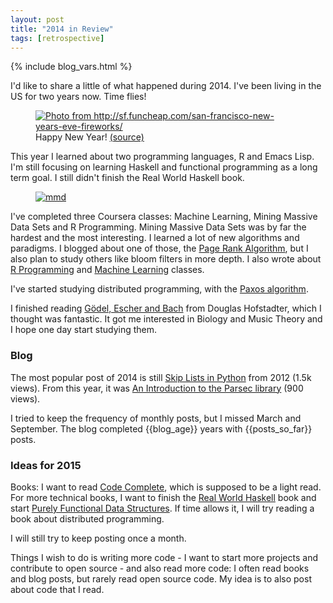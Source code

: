 ```yaml
---
layout: post
title: "2014 in Review"
tags: [retrospective]
---
```

{% include blog_vars.html %}

I'd like to share a little of what happened during 2014. I've been living in the US for two years now. Time flies!

<figure class="center_children">
    <a href="http://cdn.funcheap.com/wp-content/uploads/2013/12/nye_yerbabuena.png"><img src="{{site.url}}/resources/blog/2015-01-01-2014-in-review/2015_12_sf_newyear.png" alt="Photo from http://sf.funcheap.com/san-francisco-new-years-eve-fireworks/" /></a>
    <figcaption> Happy New Year! <a href="http://sf.funcheap.com/san-francisco-new-years-eve-fireworks/">(source)</a></figcaption>
</figure>

This year I learned about two programming languages, R and Emacs Lisp. I'm still focusing on learning Haskell and functional programming as a long term goal. I still didn't finish the Real World Haskell book.

<figure class="image_float_left">
    <a href="https://kunigami.files.wordpress.com/2015/12/mmd.jpg"><img src="{{site.url}}/resources/blog/2015-01-01-2014-in-review/2015_12_mmd.jpg" alt="mmd" /></a>
</figure>

I've completed three Coursera classes: Machine Learning, Mining Massive Data Sets and R Programming. Mining Massive Data Sets was by far the hardest and the most interesting. I learned a lot of new algorithms and paradigms. I blogged about one of those, the [Page Rank Algorithm]({{site.url}}/blog/2014/11/24/the-pagerank-algorithm.html), but I also plan to study others like bloom filters in more depth. I also wrote about [R Programming]({{site.url}}/blog/2014/12/30/introduction-to-the-r-language-for-programmers.html) and [Machine Learning]({{site.url}}/blog/2014/06/04/supervised-machine-learning.html) classes.

I've started studying distributed programming, with the [Paxos algorithm]({{site.url}}/blog/2014/04/14/the-paxos-protocol.html).

I finished reading [Gödel, Escher and Bach](http://www.amazon.com/G%C3%B6del-Escher-Bach-Eternal-Golden/dp/0465026567/) from Douglas Hofstadter, which I thought was fantastic. It got me interested in Biology and Music Theory and I hope one day start studying them.

### Blog

The most popular post of 2014 is still [Skip Lists in Python]({{site.url}}/blog/2012/09/25/skip-lists-in-python.html) from 2012 (1.5k views). From this year, it was [An Introduction to the Parsec library]({{site.url}}/blog/2014/01/21/an-introduction-to-the-parsec-library.html) (900 views).

I tried to keep the frequency of monthly posts, but I missed March and September. The blog completed {{blog_age}} years with {{posts_so_far}} posts.

### Ideas for 2015

Books: I want to read [Code Complete](http://www.amazon.com/Code-Complete-Practical-Handbook-Construction/dp/0735619670), which is supposed to be a light read. For more technical books, I want to finish the [Real World Haskell](http://www.amazon.com/Real-World-Haskell-Bryan-OSullivan/dp/0596514980) book and start [Purely Functional Data Structures](http://www.amazon.com/Purely-Functional-Structures-Chris-Okasaki/). If time allows it, I will try reading a book about distributed programming.

I will still try to keep posting once a month.

Things I wish to do is writing more code - I want to start more projects and contribute to open source - and also read more code: I often read books and blog posts, but rarely read open source code. My idea is to also post about  code that I read.
